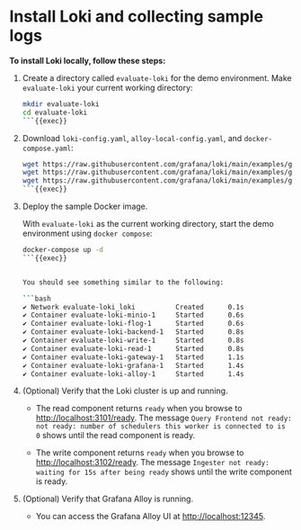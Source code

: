 # Install Loki and collecting sample logs

**To install Loki locally, follow these steps:**

1. Create a directory called `evaluate-loki` for the demo environment.
   Make `evaluate-loki` your current working directory:

   ```bash
   mkdir evaluate-loki
   cd evaluate-loki
   ```{{exec}}

1. Download `loki-config.yaml`, `alloy-local-config.yaml`, and `docker-compose.yaml`:

   ```bash
   wget https://raw.githubusercontent.com/grafana/loki/main/examples/getting-started/loki-config.yaml -O loki-config.yaml
   wget https://raw.githubusercontent.com/grafana/loki/main/examples/getting-started/alloy-local-config.yaml -O alloy-local-config.yaml
   wget https://raw.githubusercontent.com/grafana/loki/main/examples/getting-started/docker-compose.yaml -O docker-compose.yaml
   ```{{exec}}

1. Deploy the sample Docker image.

   With `evaluate-loki` as the current working directory, start the demo environment using `docker compose`:

   ```bash
   docker-compose up -d
   ```{{exec}}


   You should see something similar to the following:

   ```bash
   ✔ Network evaluate-loki_loki          Created      0.1s
   ✔ Container evaluate-loki-minio-1     Started      0.6s
   ✔ Container evaluate-loki-flog-1      Started      0.6s
   ✔ Container evaluate-loki-backend-1   Started      0.8s
   ✔ Container evaluate-loki-write-1     Started      0.8s
   ✔ Container evaluate-loki-read-1      Started      0.8s
   ✔ Container evaluate-loki-gateway-1   Started      1.1s
   ✔ Container evaluate-loki-grafana-1   Started      1.4s
   ✔ Container evaluate-loki-alloy-1     Started      1.4s
   ```

1. (Optional) Verify that the Loki cluster is up and running.

   - The read component returns `ready` when you browse to [http://localhost:3101/ready]({{TRAFFIC_HOST1_3101}}/ready).
     The message `Query Frontend not ready: not ready: number of schedulers this worker is connected to is 0` shows until the read component is ready.

   - The write component returns `ready` when you browse to [http://localhost:3102/ready]({{TRAFFIC_HOST1_3102}}/ready).
     The message `Ingester not ready: waiting for 15s after being ready` shows until the write component is ready.

1. (Optional) Verify that Grafana Alloy is running.

   - You can access the Grafana Alloy UI at [http://localhost:12345]({{TRAFFIC_HOST1_12345}}).
